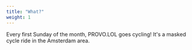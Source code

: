 ```yaml
---
title: "What?"
weight: 1
---
```


Every first Sunday of the month, PROVO.LOL goes cycling! It's a masked cycle ride in the Amsterdam area. 

